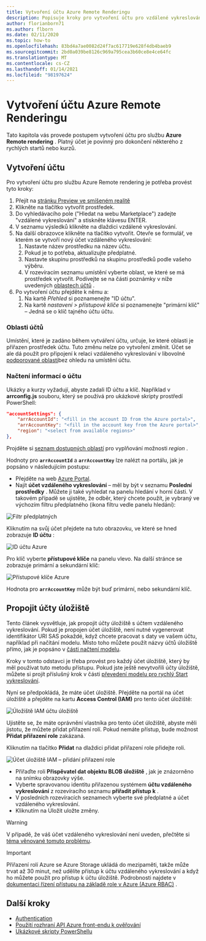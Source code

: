 ```yaml
---
title: Vytvoření účtu Azure Remote Renderingu
description: Popisuje kroky pro vytvoření účtu pro vzdálené vykreslování Azure.
author: florianborn71
ms.author: flborn
ms.date: 02/11/2020
ms.topic: how-to
ms.openlocfilehash: 83bd4a7ae0082d24f7ac617719e628f4db4baeb9
ms.sourcegitcommit: 2bd0a039be8126c969a795cea3b60ce8e4ce64fc
ms.translationtype: MT
ms.contentlocale: cs-CZ
ms.lasthandoff: 01/14/2021
ms.locfileid: "98197624"
---
```

# <a name="create-an-azure-remote-rendering-account"></a>Vytvoření účtu Azure Remote Renderingu

Tato kapitola vás provede postupem vytvoření účtu pro službu **Azure Remote rendering** . Platný účet je povinný pro dokončení některého z rychlých startů nebo kurzů.

## <a name="create-an-account"></a>Vytvoření účtu

Pro vytvoření účtu pro službu Azure Remote rendering je potřeba provést tyto kroky:

1. Přejít na [stránku Preview ve smíšeném realitě](https://aka.ms/MixedRealityPrivatePreview)
1. Klikněte na tlačítko vytvořit prostředek.
1. Do vyhledávacího pole ("Hledat na webu Marketplace") zadejte "vzdálené vykreslování" a stiskněte klávesu ENTER.
1. V seznamu výsledků klikněte na dlaždici vzdálené vykreslování.
1. Na další obrazovce klikněte na tlačítko vytvořit. Otevře se formulář, ve kterém se vytvoří nový účet vzdáleného vykreslování:
    1. Nastavte název prostředku na název účtu.
    1. Pokud je to potřeba, aktualizujte předplatné.
    1. Nastavte skupinu prostředků na skupinu prostředků podle vašeho výběru.
    1. V rozevíracím seznamu umístění vyberte oblast, ve které se má prostředek vytvořit. Podívejte se na části poznámky v níže uvedených [oblastech účtů](create-an-account.md#account-regions) .
1. Po vytvoření účtu přejděte k němu a:
    1. Na kartě *Přehled* si poznamenejte "ID účtu".
    1. Na kartě *nastavení > přístupové klíče* si poznamenejte "primární klíč" – Jedná se o klíč tajného účtu účtu.

### <a name="account-regions"></a>Oblasti účtů
Umístění, které je zadáno během vytváření účtu, určuje, ke které oblasti je přiřazen prostředek účtu. Tuto změnu nelze po vytvoření změnit. Účet se ale dá použít pro připojení k relaci vzdáleného vykreslování v libovolné [podporované oblasti](./../reference/regions.md)bez ohledu na umístění účtu.

### <a name="retrieve-the-account-information"></a>Načtení informací o účtu

Ukázky a kurzy vyžadují, abyste zadali ID účtu a klíč. Například v **arrconfig.js** souboru, který se používá pro ukázkové skripty prostředí PowerShell:

```json
"accountSettings": {
    "arrAccountId": "<fill in the account ID from the Azure portal>",
    "arrAccountKey": "<fill in the account key from the Azure portal>",
    "region": "<select from available regions>"
},
```

Projděte si [seznam dostupných oblastí](../reference/regions.md) pro vyplňování možnosti *region* .

Hodnoty pro **`arrAccountId`** a **`arrAccountKey`** lze nalézt na portálu, jak je popsáno v následujícím postupu:

* Přejděte na web [Azure Portal](https://www.portal.azure.com).
* Najít **účet vzdáleného vykreslování** – měl by být v seznamu **Poslední prostředky** . Můžete ji také vyhledat na panelu hledání v horní části. V takovém případě se ujistěte, že odběr, který chcete použít, je vybraný ve výchozím filtru předplatného (ikona filtru vedle panelu hledání):

![Filtr předplatných](./media/azure-subscription-filter.png)

Kliknutím na svůj účet přejdete na tuto obrazovku, ve které se hned zobrazuje  **ID účtu** :

![ID účtu Azure](./media/azure-account-id.png)

Pro klíč vyberte **přístupové klíče** na panelu vlevo. Na další stránce se zobrazuje primární a sekundární klíč:

![Přístupové klíče Azure](./media/azure-account-primary-key.png)

Hodnota pro **`arrAccountKey`** může být buď primární, nebo sekundární klíč.

## <a name="link-storage-accounts"></a>Propojit účty úložiště

Tento článek vysvětluje, jak propojit účty úložiště s účtem vzdáleného vykreslování. Pokud je propojen účet úložiště, není nutné vygenerovat identifikátor URI SAS pokaždé, když chcete pracovat s daty ve vašem účtu, například při načítání modelu. Místo toho můžete použít názvy účtů úložiště přímo, jak je popsáno v [části načtení modelu](../concepts/models.md#loading-models).

Kroky v tomto odstavci je třeba provést pro každý účet úložiště, který by měl používat tuto metodu přístupu. Pokud jste ještě nevytvořili účty úložiště, můžete si projít příslušný krok v části [převedení modelu pro rychlý Start vykreslování](../quickstarts/convert-model.md#storage-account-creation).

Nyní se předpokládá, že máte účet úložiště. Přejděte na portál na účet úložiště a přejděte na kartu **Access Control (IAM)** pro tento účet úložiště:

![Úložiště IAM účtu úložiště](./media/azure-storage-account.png)

Ujistěte se, že máte oprávnění vlastníka pro tento účet úložiště, abyste měli jistotu, že můžete přidat přiřazení rolí. Pokud nemáte přístup, bude možnost **Přidat přiřazení role** zakázaná.

Kliknutím na tlačítko **Přidat** na dlaždici přidat přiřazení role přidejte roli.

![Účet úložiště IAM – přidání přiřazení role](./media/azure-add-role-assignment.png)

* Přiřaďte roli **Přispěvatel dat objektu BLOB úložiště** , jak je znázorněno na snímku obrazovky výše.
* Vyberte spravovanou identitu přiřazenou systémem **účtu vzdáleného vykreslování**  z rozevíracího seznamu **přiřadit přístup k** .
* V posledních rozevíracích seznamech vyberte své předplatné a účet vzdáleného vykreslování.
* Kliknutím na Uložit uložte změny.

> [!WARNING]
> V případě, že váš účet vzdáleného vykreslování není uveden, přečtěte si [téma věnované tomuto problému](../resources/troubleshoot.md#cant-link-storage-account-to-arr-account).

> [!IMPORTANT]
> Přiřazení rolí Azure se Azure Storage ukládá do mezipaměti, takže může trvat až 30 minut, než udělíte přístup k účtu vzdáleného vykreslování a když ho můžete použít pro přístup k účtu úložiště. Podrobnosti najdete v [dokumentaci řízení přístupu na základě role v Azure (Azure RBAC)](../../role-based-access-control/troubleshooting.md#role-assignment-changes-are-not-being-detected) .

## <a name="next-steps"></a>Další kroky

* [Authentication](authentication.md)
* [Použití rozhraní API Azure front-endu k ověřování](frontend-apis.md)
* [Ukázkové skripty PowerShellu](../samples/powershell-example-scripts.md)
